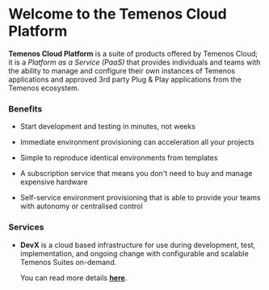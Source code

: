 # Welcome to the **Temenos Cloud Platform**

**Temenos Cloud Platform** is a suite of products offered by Temenos Cloud; it is a *Platform as a Service (PaaS)* that provides individuals and teams with the ability to manage and configure their own instances of Temenos applications and approved 3rd party Plug & Play applications from the Temenos ecosystem.

### Benefits

- Start development and testing in minutes, not weeks

- Immediate environment provisioning can acceleration all your projects

- Simple to reproduce identical environments from templates

- A subscription service that means you don't need to buy and manage expensive hardware

- Self-service environment provisioning that is able to provide your teams with autonomy or centralised control


### Services

- **DevX** is a cloud based infrastructure for use during development, test, implementation, and ongoing change with configurable and scalable Temenos Suites on-demand. 

    You can read more details [**here**](./home/overview.md).





